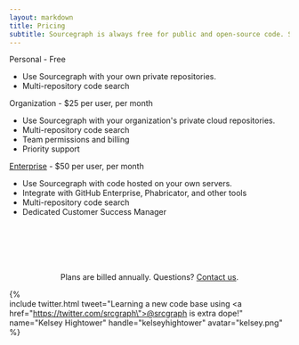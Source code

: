 ```yaml
---
layout: markdown
title: Pricing
subtitle: Sourcegraph is always free for public and open-source code. Start using it for private code with a paid plan.
---
```


<div class="cf">
  <div class="pricing-block">
    <div class="title">Personal - Free</div>
    <ul>
      <li>Use Sourcegraph with your own private repositories.</li>
      <li>Multi-repository code search</li>
    </ul>
  </div>

  <div class="pricing-block">
    <div class="title">Organization - $25 per user, per month</div>
      <ul>
        <li>Use Sourcegraph with your organization's private cloud repositories.</li>
        <li>Multi-repository code search</li>
        <li>Team permissions and billing</li>
        <li>Priority support</li>
      </ul>
  </div>


  <div class="pricing-block">
    <div class="title"><a href="/pricing">Enterprise</a> - $50 per user, per month</div>
    <ul>
      <li>Use Sourcegraph with code hosted on your own servers.</li>
      <li>Integrate with GitHub Enterprise, Phabricator, and other tools</li>
      <li>Multi-repository code search</li>
      <li>Dedicated Customer Success Manager</li>
    </ul>
  </div>
</div>

<div style="text-align:center;margin-top:100px;">
Plans are billed annually. Questions? <a href="mailto:sales@sourcegraph.com">Contact us</a>.
</div>


{%  
    include twitter.html 
    tweet="Learning a new code base using <a href=\"https://twitter.com/srcgraph\">@srcgraph</a> is extra dope!" 
    name="Kelsey Hightower" 
    handle="kelseyhightower" 
    avatar="kelsey.png" 
%}